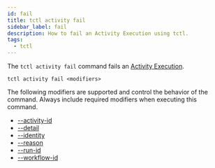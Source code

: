 ```yaml
---
id: fail
title: tctl activity fail
sidebar_label: fail
description: How to fail an Activity Execution using tctl.
tags:
  - tctl
---
```


The `tctl activity fail` command fails an [Activity Execution](/concepts/what-is-an-activity-execution).

`tctl activity fail <modifiers>`

The following modifiers are supported and control the behavior of the command.
Always include required modifiers when executing this command.

- [--activity-id](/tctl/modifiers/activity-id)
- [--detail](/tctl/modifiers/detail)
- [--identity](/tctl/modifiers/identity)
- [--reason](/tctl/modifiers/reason)
- [--run-id](/tctl/modifiers/run-id)
- [--workflow-id](/tctl/modifiers/workflow-id)
